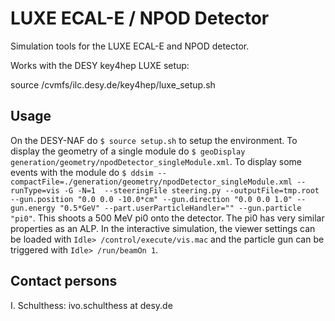 # LUXE ECAL-E / NPOD Detector

Simulation tools for the LUXE ECAL-E and NPOD detector. 

Works with the DESY key4hep LUXE setup:

source /cvmfs/ilc.desy.de/key4hep/luxe_setup.sh



## Usage

On the DESY-NAF do ```$ source setup.sh``` to setup the environment. To display the geometry of a single module do ```$ geoDisplay generation/geometry/npodDetector_singleModule.xml```. To display some events with the module do ```$ ddsim --compactFile=./generation/geometry/npodDetector_singleModule.xml --runType=vis -G -N=1  --steeringFile steering.py --outputFile=tmp.root --gun.position "0.0 0.0 -10.0*cm" --gun.direction "0.0 0.0 1.0" --gun.energy "0.5*GeV" --part.userParticleHandler="" --gun.particle "pi0"```. This shoots a 500 MeV pi0 onto the detector. The pi0 has very similar properties as an ALP. In the interactive simulation, the viewer settings can be loaded with ```Idle> /control/execute/vis.mac``` and the particle gun can be triggered with ```Idle> /run/beamOn 1```. 




## Contact persons

I. Schulthess: ivo.schulthess at desy.de
